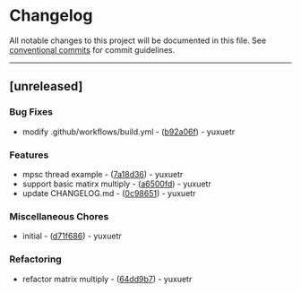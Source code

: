 # Changelog

All notable changes to this project will be documented in this file. See [conventional commits](https://www.conventionalcommits.org/) for commit guidelines.

---
## [unreleased]

### Bug Fixes

- modify .github/workflows/build.yml - ([b92a06f](https://github.com/yuxuetr/rust-template/commit/b92a06fa5541f0411716d5055f537ea5217e430b)) - yuxuetr

### Features

- mpsc thread example - ([7a18d36](https://github.com/yuxuetr/rust-template/commit/7a18d366099293932a144cf04f4ba5ee6873d9e4)) - yuxuetr
- support basic matirx multiply - ([a6500fd](https://github.com/yuxuetr/rust-template/commit/a6500fd74e3f1ba456780dbedf4948d902ab16ac)) - yuxuetr
- update CHANGELOG.md - ([0c98651](https://github.com/yuxuetr/rust-template/commit/0c986518e9fb125a4bd0bcb6f608763b17364fb6)) - yuxuetr

### Miscellaneous Chores

- initial - ([d71f686](https://github.com/yuxuetr/rust-template/commit/d71f686d73919bca1eb67c43a849a4c17ce8e1f4)) - yuxuetr

### Refactoring

- refactor matrix multiply - ([64dd9b7](https://github.com/yuxuetr/rust-template/commit/64dd9b7804c94b931863a21698bb2bdf39c3774d)) - yuxuetr

<!-- generated by git-cliff -->
